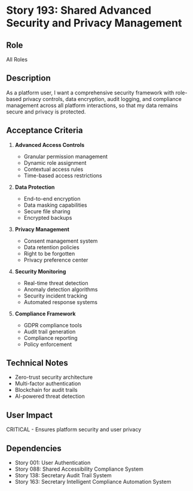 # Story 193: Shared Advanced Security and Privacy Management

## Role
All Roles

## Description
As a platform user, I want a comprehensive security framework with role-based privacy controls, data encryption, audit logging, and compliance management across all platform interactions, so that my data remains secure and privacy is protected.

## Acceptance Criteria
1. **Advanced Access Controls**
   - Granular permission management
   - Dynamic role assignment
   - Contextual access rules
   - Time-based access restrictions

2. **Data Protection**
   - End-to-end encryption
   - Data masking capabilities
   - Secure file sharing
   - Encrypted backups

3. **Privacy Management**
   - Consent management system
   - Data retention policies
   - Right to be forgotten
   - Privacy preference center

4. **Security Monitoring**
   - Real-time threat detection
   - Anomaly detection algorithms
   - Security incident tracking
   - Automated response systems

5. **Compliance Framework**
   - GDPR compliance tools
   - Audit trail generation
   - Compliance reporting
   - Policy enforcement

## Technical Notes
- Zero-trust security architecture
- Multi-factor authentication
- Blockchain for audit trails
- AI-powered threat detection

## User Impact
CRITICAL - Ensures platform security and user privacy

## Dependencies
- Story 001: User Authentication
- Story 088: Shared Accessibility Compliance System
- Story 138: Secretary Audit Trail System
- Story 163: Secretary Intelligent Compliance Automation System